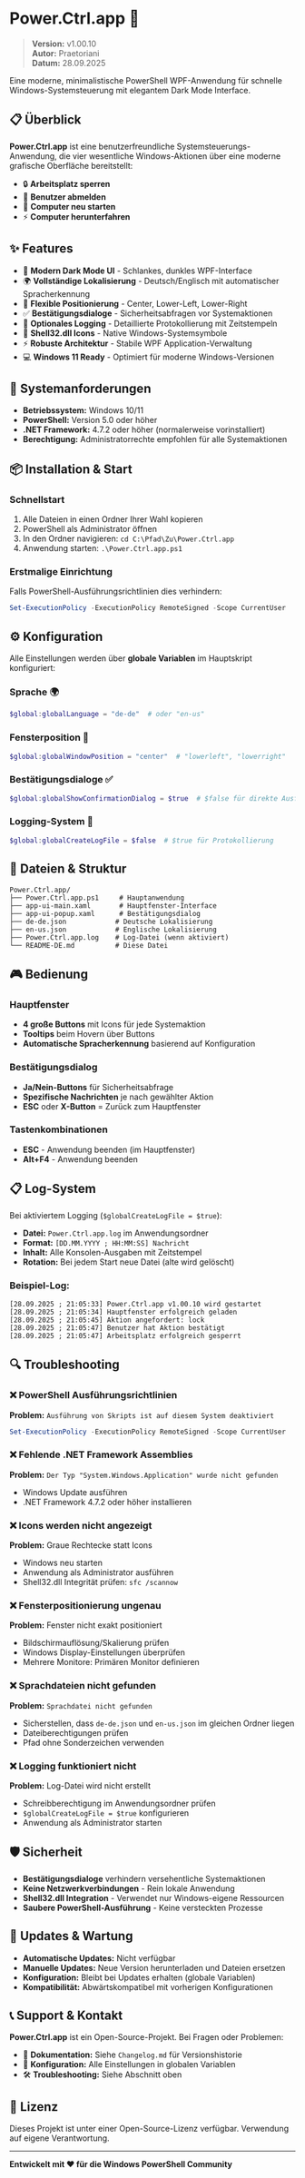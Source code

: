 # Power.Ctrl.app 🚀

> **Version:** v1.00.10  
> **Autor:** Praetoriani  
> **Datum:** 28.09.2025

Eine moderne, minimalistische PowerShell WPF-Anwendung für schnelle Windows-Systemsteuerung mit elegantem Dark Mode Interface.

## 📋 Überblick

**Power.Ctrl.app** ist eine benutzerfreundliche Systemsteuerungs-Anwendung, die vier wesentliche Windows-Aktionen über eine moderne grafische Oberfläche bereitstellt:
- 🔒 **Arbeitsplatz sperren**
- 👤 **Benutzer abmelden**
- 🔄 **Computer neu starten**
- ⚡ **Computer herunterfahren**

## ✨ Features

- 🎨 **Modern Dark Mode UI** - Schlankes, dunkles WPF-Interface
- 🌍 **Vollständige Lokalisierung** - Deutsch/Englisch mit automatischer Spracherkennung
- 📍 **Flexible Positionierung** - Center, Lower-Left, Lower-Right
- ✅ **Bestätigungsdialoge** - Sicherheitsabfragen vor Systemaktionen
- 📝 **Optionales Logging** - Detaillierte Protokollierung mit Zeitstempeln
- 🎯 **Shell32.dll Icons** - Native Windows-Systemsymbole
- ⚡ **Robuste Architektur** - Stabile WPF Application-Verwaltung
- 💻 **Windows 11 Ready** - Optimiert für moderne Windows-Versionen

## 🔧 Systemanforderungen

- **Betriebssystem:** Windows 10/11
- **PowerShell:** Version 5.0 oder höher
- **.NET Framework:** 4.7.2 oder höher (normalerweise vorinstalliert)
- **Berechtigung:** Administratorrechte empfohlen für alle Systemaktionen

## 📦 Installation & Start

### Schnellstart
1. Alle Dateien in einen Ordner Ihrer Wahl kopieren
2. PowerShell als Administrator öffnen
3. In den Ordner navigieren: `cd C:\Pfad\Zu\Power.Ctrl.app`
4. Anwendung starten: `.\Power.Ctrl.app.ps1`

### Erstmalige Einrichtung
Falls PowerShell-Ausführungsrichtlinien dies verhindern:
```powershell
Set-ExecutionPolicy -ExecutionPolicy RemoteSigned -Scope CurrentUser
```

## ⚙️ Konfiguration

Alle Einstellungen werden über **globale Variablen** im Hauptskript konfiguriert:

### Sprache 🌍
```powershell
$global:globalLanguage = "de-de"  # oder "en-us"
```

### Fensterposition 📍
```powershell
$global:globalWindowPosition = "center"  # "lowerleft", "lowerright"
```

### Bestätigungsdialoge ✅
```powershell
$global:globalShowConfirmationDialog = $true  # $false für direkte Ausführung
```

### Logging-System 📝
```powershell
$global:globalCreateLogFile = $false  # $true für Protokollierung
```

## 📁 Dateien & Struktur

```
Power.Ctrl.app/
├── Power.Ctrl.app.ps1     # Hauptanwendung
├── app-ui-main.xaml       # Hauptfenster-Interface
├── app-ui-popup.xaml      # Bestätigungsdialog
├── de-de.json            # Deutsche Lokalisierung
├── en-us.json            # Englische Lokalisierung
├── Power.Ctrl.app.log    # Log-Datei (wenn aktiviert)
└── README-DE.md          # Diese Datei
```

## 🎮 Bedienung

### Hauptfenster
- **4 große Buttons** mit Icons für jede Systemaktion
- **Tooltips** beim Hovern über Buttons
- **Automatische Spracherkennung** basierend auf Konfiguration

### Bestätigungsdialog
- **Ja/Nein-Buttons** für Sicherheitsabfrage
- **Spezifische Nachrichten** je nach gewählter Aktion
- **ESC** oder **X-Button** = Zurück zum Hauptfenster

### Tastenkombinationen
- **ESC** - Anwendung beenden (im Hauptfenster)
- **Alt+F4** - Anwendung beenden

## 📋 Log-System

Bei aktiviertem Logging (`$globalCreateLogFile = $true`):
- **Datei:** `Power.Ctrl.app.log` im Anwendungsordner
- **Format:** `[DD.MM.YYYY ; HH:MM:SS] Nachricht`
- **Inhalt:** Alle Konsolen-Ausgaben mit Zeitstempel
- **Rotation:** Bei jedem Start neue Datei (alte wird gelöscht)

### Beispiel-Log:
```
[28.09.2025 ; 21:05:33] Power.Ctrl.app v1.00.10 wird gestartet
[28.09.2025 ; 21:05:34] Hauptfenster erfolgreich geladen
[28.09.2025 ; 21:05:45] Aktion angefordert: lock
[28.09.2025 ; 21:05:47] Benutzer hat Aktion bestätigt
[28.09.2025 ; 21:05:47] Arbeitsplatz erfolgreich gesperrt
```

## 🔍 Troubleshooting

### ❌ PowerShell Ausführungsrichtlinien
**Problem:** `Ausführung von Skripts ist auf diesem System deaktiviert`
```powershell
Set-ExecutionPolicy -ExecutionPolicy RemoteSigned -Scope CurrentUser
```

### ❌ Fehlende .NET Framework Assemblies
**Problem:** `Der Typ "System.Windows.Application" wurde nicht gefunden`
- Windows Update ausführen
- .NET Framework 4.7.2 oder höher installieren

### ❌ Icons werden nicht angezeigt
**Problem:** Graue Rechtecke statt Icons
- Windows neu starten
- Anwendung als Administrator ausführen
- Shell32.dll Integrität prüfen: `sfc /scannow`

### ❌ Fensterpositionierung ungenau
**Problem:** Fenster nicht exakt positioniert
- Bildschirmauflösung/Skalierung prüfen
- Windows Display-Einstellungen überprüfen
- Mehrere Monitore: Primären Monitor definieren

### ❌ Sprachdateien nicht gefunden
**Problem:** `Sprachdatei nicht gefunden`
- Sicherstellen, dass `de-de.json` und `en-us.json` im gleichen Ordner liegen
- Dateiberechtigungen prüfen
- Pfad ohne Sonderzeichen verwenden

### ❌ Logging funktioniert nicht
**Problem:** Log-Datei wird nicht erstellt
- Schreibberechtigung im Anwendungsordner prüfen
- `$globalCreateLogFile = $true` konfigurieren
- Anwendung als Administrator starten

## 🛡️ Sicherheit

- **Bestätigungsdialoge** verhindern versehentliche Systemaktionen
- **Keine Netzwerkverbindungen** - Rein lokale Anwendung
- **Shell32.dll Integration** - Verwendet nur Windows-eigene Ressourcen
- **Saubere PowerShell-Ausführung** - Keine versteckten Prozesse

## 🔄 Updates & Wartung

- **Automatische Updates:** Nicht verfügbar
- **Manuelle Updates:** Neue Version herunterladen und Dateien ersetzen
- **Konfiguration:** Bleibt bei Updates erhalten (globale Variablen)
- **Kompatibilität:** Abwärtskompatibel mit vorherigen Konfigurationen

## 📞 Support & Kontakt

**Power.Ctrl.app** ist ein Open-Source-Projekt. Bei Fragen oder Problemen:

- 📖 **Dokumentation:** Siehe `Changelog.md` für Versionshistorie
- 🔧 **Konfiguration:** Alle Einstellungen in globalen Variablen
- 🛠️ **Troubleshooting:** Siehe Abschnitt oben

## 📜 Lizenz

Dieses Projekt ist unter einer Open-Source-Lizenz verfügbar. Verwendung auf eigene Verantwortung.

---

**Entwickelt mit ❤️ für die Windows PowerShell Community**